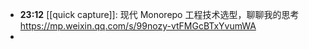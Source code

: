 - **23:12** [[quick capture]]: 现代 Monorepo 工程技术选型，聊聊我的思考
  https://mp.weixin.qq.com/s/99nozy-vtFMGcBTxYvumWA
-